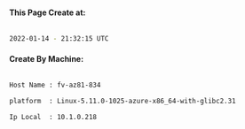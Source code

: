 
   
#### This Page Create at:

```bash

2022-01-14 - 21:32:15 UTC

```

#### Create By Machine:

```bash

Host Name : fv-az81-834

platform  : Linux-5.11.0-1025-azure-x86_64-with-glibc2.31

Ip Local  : 10.1.0.218

```

